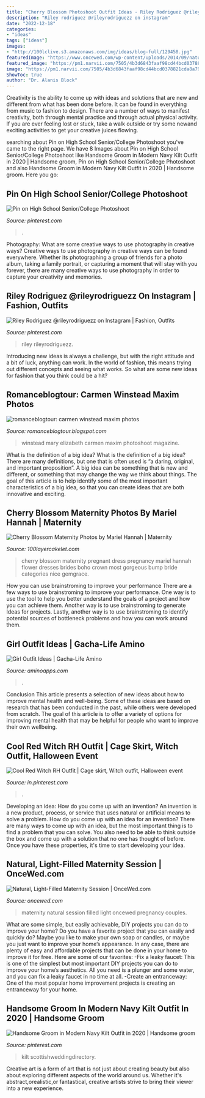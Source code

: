 ```yaml
---
title: "Cherry Blossom Photoshoot Outfit Ideas - Riley Rodriguez @rileyrodriguezz On Instagram"
description: "Riley rodriguez @rileyrodriguezz on instagram"
date: "2022-12-18"
categories:
- "ideas"
tags: ["ideas"]
images:
- "http://100lclive.s3.amazonaws.com/img/ideas/blog-full/129458.jpg"
featuredImage: "https://www.oncewed.com/wp-content/uploads/2014/09/natural-couples-maternity-session.png"
featured_image: "https://pm1.narvii.com/7505/4b3d6843faaf98cd44bcd0378821cda8a79fbdebr1-1334-750v2_hq.jpg"
image: "https://pm1.narvii.com/7505/4b3d6843faaf98cd44bcd0378821cda8a79fbdebr1-1334-750v2_hq.jpg"
ShowToc: true
author: "Dr. Alanis Block"
---
```



Creativity is the ability to come up with ideas and solutions that are new and different from what has been done before. It can be found in everything from music to fashion to design. There are a number of ways to manifest creativity, both through mental practice and through actual physical activity. If you are ever feeling lost or stuck, take a walk outside or try some newand exciting activities to get your creative juices flowing.

	

		
searching about Pin on High School Senior/College Photoshoot you've came to the right page. We have 8 Images about Pin on High School Senior/College Photoshoot like Handsome Groom in Modern Navy Kilt Outfit in 2020 | Handsome groom, Pin on High School Senior/College Photoshoot and also Handsome Groom in Modern Navy Kilt Outfit in 2020 | Handsome groom. Here you go:
		
    
## Pin On High School Senior/College Photoshoot

<img loading=lazy src="https://i.pinimg.com/originals/7e/5d/ee/7e5dee0de04efd08944938802f119733.jpg" onerror="this.onerror=null;this.src='https://tse1.mm.bing.net/th?id=OIP.WQoiMxpVHK68p8Q1P1P8qAHaLH&amp;pid=15.1';" alt="Pin on High School Senior/College Photoshoot">

_Source: pinterest.com_

>. 

	

Photography: What are some creative ways to use photography in creative ways?
Creative ways to use photography in creative ways can be found everywhere. Whether its photographing a group of friends for a photo album, taking a family portrait, or capturing a moment that will stay with you forever, there are many creative ways to use photography in order to capture your creativity and memories.

    
## Riley Rodriguez @rileyrodriguezz On Instagram | Fashion, Outfits

<img loading=lazy src="https://i.pinimg.com/736x/62/0b/2e/620b2ee19fef2e949367187af3886bea.jpg" onerror="this.onerror=null;this.src='https://tse4.mm.bing.net/th?id=OIP.AAhrX_Do_kVcSdjvgjD1bgHaHR&amp;pid=15.1';" alt="Riley Rodriguez @rileyrodriguezz on Instagram | Fashion, Outfits">

_Source: pinterest.com_

>riley rileyrodriguezz. 

	

Introducing new ideas is always a challenge, but with the right attitude and a bit of luck, anything can work. In the world of fashion, this means trying out different concepts and seeing what works. So what are some new ideas for fashion that you think could be a hit?

    
## Romanceblogtour: Carmen Winstead Maxim Photos

<img loading=lazy src="http://3.bp.blogspot.com/-U3moNR05FUw/TyYFVOKVRbI/AAAAAAAAAp4/LvIux4hRxd8/s1600/Mary_Elizabeth_Winstead_photoshoot_34657.jpg" onerror="this.onerror=null;this.src='https://tse1.mm.bing.net/th?id=OIP.hN0CnCMq2lQzYrLeExQjsQHaFj&amp;pid=15.1';" alt="romanceblogtour: carmen winstead maxim photos">

_Source: romanceblogtour.blogspot.com_

>winstead mary elizabeth carmen maxim photoshoot magazine. 

	

What is the definition of a big idea?
What is the definition of a big idea? There are many definitions, but one that is often used is “a daring, original, and important proposition”. A big idea can be something that is new and different, or something that may change the way we think about things. The goal of this article is to help identify some of the most important characteristics of a big idea, so that you can create ideas that are both innovative and exciting.

    
## Cherry Blossom Maternity Photos By Mariel Hannah | Maternity

<img loading=lazy src="http://100lclive.s3.amazonaws.com/img/ideas/blog-full/129458.jpg" onerror="this.onerror=null;this.src='https://tse2.mm.bing.net/th?id=OIP.7R9kLtNsvGDRHjwbVuwW3AHaJ8&amp;pid=15.1';" alt="Cherry Blossom Maternity Photos by Mariel Hannah | Maternity">

_Source: 100layercakelet.com_

>cherry blossom maternity pregnant dress pregnancy mariel hannah flower dresses brides boho crown most gorgeous bump bride categories nice gemgrace. 

	

How you can use brainstroming to improve your performance
There are a few ways to use brainstroming to improve your performance. One way is to use the tool to help you better understand the goals of a project and how you can achieve them. Another way is to use brainstroming to generate Ideas for projects. Lastly, another way is to use brainstroming to identify potential sources of bottleneck problems and how you can work around them.

    
## Girl Outfit Ideas | Gacha-Life Amino

<img loading=lazy src="https://pm1.narvii.com/7505/4b3d6843faaf98cd44bcd0378821cda8a79fbdebr1-1334-750v2_hq.jpg" onerror="this.onerror=null;this.src='https://tse1.mm.bing.net/th?id=OIP.jpi9x4kTt0liIJ3_ttpfUAHaEK&amp;pid=15.1';" alt="Girl Outfit Ideas | Gacha-Life Amino">

_Source: aminoapps.com_

>. 

	

Conclusion
This article presents a selection of new ideas about how to improve mental health and well-being. Some of these ideas are based on research that has been conducted in the past, while others were developed from scratch. The goal of this article is to offer a variety of options for improving mental health that may be helpful for people who want to improve their own wellbeing.

    
## Cool Red Witch RH Outfit | Cage Skirt, Witch Outfit, Halloween Event

<img loading=lazy src="https://i.pinimg.com/originals/af/2c/35/af2c35be24c7a02f3130a406257de03e.png" onerror="this.onerror=null;this.src='https://tse2.mm.bing.net/th?id=OIP.XK0JnEsihPeEcRu5_1bHZAHaFB&amp;pid=15.1';" alt="Cool Red Witch RH Outfit | Cage skirt, Witch outfit, Halloween event">

_Source: in.pinterest.com_

>. 

	

Developing an idea: How do you come up with an invention?
An invention is a new product, process, or service that uses natural or artificial means to solve a problem. How do you come up with an idea for an invention? There are many ways to come up with an idea, but the most important thing is to find a problem that you can solve. You also need to be able to think outside the box and come up with a solution that no one has thought of before. Once you have these properties, it's time to start developing your idea.

    
## Natural, Light-Filled Maternity Session | OnceWed.com

<img loading=lazy src="https://www.oncewed.com/wp-content/uploads/2014/09/natural-couples-maternity-session.png" onerror="this.onerror=null;this.src='https://tse2.mm.bing.net/th?id=OIP.qpdpfoevoS6Hu_7_l-4nygHaKD&amp;pid=15.1';" alt="Natural, Light-Filled Maternity Session | OnceWed.com">

_Source: oncewed.com_

>maternity natural session filled light oncewed pregnancy couples. 

	

What are some simple, but easily achievable, DIY projects you can do to improve your home?
Do you have a favorite project that you can easily and quickly do? Maybe you like to make your own soap or candles, or maybe you just want to improve your home’s appearance. In any case, there are plenty of easy and affordable projects that can be done in your home to improve it for free. Here are some of our favorites: 
-Fix a leaky faucet: This is one of the simplest but most important DIY projects you can do to improve your home’s aesthetics. All you need is a plunger and some water, and you can fix a leaky faucet in no time at all. 
-Create an entranceway: One of the most popular home improvement projects is creating an entranceway for your home.

    
## Handsome Groom In Modern Navy Kilt Outfit In 2020 | Handsome Groom

<img loading=lazy src="https://i.pinimg.com/originals/e3/26/c0/e326c0c8b3362a02cce7137523cf8773.jpg" onerror="this.onerror=null;this.src='https://tse3.mm.bing.net/th?id=OIP.ig2H95joEzKLf3jPHWLSIgHaKv&amp;pid=15.1';" alt="Handsome Groom in Modern Navy Kilt Outfit in 2020 | Handsome groom">

_Source: pinterest.com_

>kilt scottishweddingdirectory. 

	

Creative art is a form of art that is not just about creating beauty but also about exploring different aspects of the world around us. Whether it's abstract,orealistic,or fantastical, creative artists strive to bring their viewer into a new experience.


